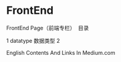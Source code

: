 # FrontEnd
FrontEnd Page（前端专栏）
  目录
  
1 datatype 数据类型
2

English Contents And Links In Medium.com


